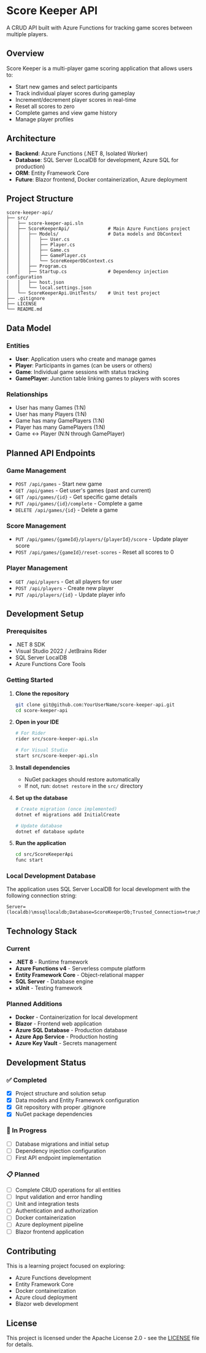 # Score Keeper API

A CRUD API built with Azure Functions for tracking game scores between multiple players.

## Overview

Score Keeper is a multi-player game scoring application that allows users to:
- Start new games and select participants
- Track individual player scores during gameplay
- Increment/decrement player scores in real-time
- Reset all scores to zero
- Complete games and view game history
- Manage player profiles

## Architecture

- **Backend**: Azure Functions (.NET 8, Isolated Worker)
- **Database**: SQL Server (LocalDB for development, Azure SQL for production)
- **ORM**: Entity Framework Core
- **Future**: Blazor frontend, Docker containerization, Azure deployment

## Project Structure

```
score-keeper-api/
├── src/
│   ├── score-keeper-api.sln
│   ├── ScoreKeeperApi/              # Main Azure Functions project
│   │   ├── Models/                  # Data models and DbContext
│   │   │   ├── User.cs
│   │   │   ├── Player.cs
│   │   │   ├── Game.cs
│   │   │   ├── GamePlayer.cs
│   │   │   └── ScoreKeeperDbContext.cs
│   │   ├── Program.cs
│   │   ├── Startup.cs               # Dependency injection configuration
│   │   ├── host.json
│   │   └── local.settings.json
│   └── ScoreKeeperApi.UnitTests/    # Unit test project
├── .gitignore
├── LICENSE
└── README.md
```

## Data Model

### Entities

- **User**: Application users who create and manage games
- **Player**: Participants in games (can be users or others)
- **Game**: Individual game sessions with status tracking
- **GamePlayer**: Junction table linking games to players with scores

### Relationships

- User has many Games (1:N)
- User has many Players (1:N) 
- Game has many GamePlayers (1:N)
- Player has many GamePlayers (1:N)
- Game ↔ Player (N:N through GamePlayer)

## Planned API Endpoints

### Game Management
- `POST /api/games` - Start new game
- `GET /api/games` - Get user's games (past and current)
- `GET /api/games/{id}` - Get specific game details
- `PUT /api/games/{id}/complete` - Complete a game
- `DELETE /api/games/{id}` - Delete a game

### Score Management
- `PUT /api/games/{gameId}/players/{playerId}/score` - Update player score
- `POST /api/games/{gameId}/reset-scores` - Reset all scores to 0

### Player Management
- `GET /api/players` - Get all players for user
- `POST /api/players` - Create new player
- `PUT /api/players/{id}` - Update player info

## Development Setup

### Prerequisites

- .NET 8 SDK
- Visual Studio 2022 / JetBrains Rider
- SQL Server LocalDB
- Azure Functions Core Tools

### Getting Started

1. **Clone the repository**
   ```bash
   git clone git@github.com:YourUserName/score-keeper-api.git
   cd score-keeper-api
   ```

2. **Open in your IDE**
   ```bash
   # For Rider
   rider src/score-keeper-api.sln
   
   # For Visual Studio
   start src/score-keeper-api.sln
   ```

3. **Install dependencies**
   - NuGet packages should restore automatically
   - If not, run: `dotnet restore` in the `src/` directory

4. **Set up the database**
   ```bash
   # Create migration (once implemented)
   dotnet ef migrations add InitialCreate
   
   # Update database
   dotnet ef database update
   ```

5. **Run the application**
   ```bash
   cd src/ScoreKeeperApi
   func start
   ```

### Local Development Database

The application uses SQL Server LocalDB for local development with the following connection string:
```
Server=(localdb)\mssqllocaldb;Database=ScoreKeeperDb;Trusted_Connection=true;MultipleActiveResultSets=true;
```

## Technology Stack

### Current
- **.NET 8** - Runtime framework
- **Azure Functions v4** - Serverless compute platform
- **Entity Framework Core** - Object-relational mapper
- **SQL Server** - Database engine
- **xUnit** - Testing framework

### Planned Additions
- **Docker** - Containerization for local development
- **Blazor** - Frontend web application
- **Azure SQL Database** - Production database
- **Azure App Service** - Production hosting
- **Azure Key Vault** - Secrets management

## Development Status

### ✅ Completed
- [x] Project structure and solution setup
- [x] Data models and Entity Framework configuration
- [x] Git repository with proper .gitignore
- [x] NuGet package dependencies

### 🚧 In Progress
- [ ] Database migrations and initial setup
- [ ] Dependency injection configuration
- [ ] First API endpoint implementation

### 📋 Planned
- [ ] Complete CRUD operations for all entities
- [ ] Input validation and error handling
- [ ] Unit and integration tests
- [ ] Authentication and authorization
- [ ] Docker containerization
- [ ] Azure deployment pipeline
- [ ] Blazor frontend application

## Contributing

This is a learning project focused on exploring:
- Azure Functions development
- Entity Framework Core
- Docker containerization
- Azure cloud deployment
- Blazor web development

## License

This project is licensed under the Apache License 2.0 - see the [LICENSE](LICENSE) file for details.
